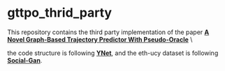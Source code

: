 # gttpo_thrid_party

This repository contains the third party implementation of the paper
**[A Novel Graph-Based Trajectory Predictor With Pseudo-Oracle](https://ieeexplore.ieee.org/abstract/document/9447207)** \

the code structure is following **[YNet](https://github.com/HarshayuGirase/Human-Path-Prediction)**, and the eth-ucy dataset is following **[Social-Gan](https://ieeexplore.ieee.org/abstract/document/9447207)**.


